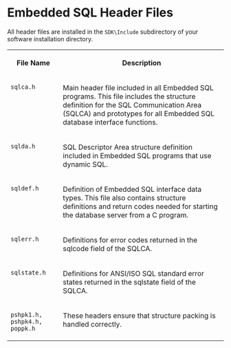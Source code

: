 <!-- loio3bd3dda56c5f10148997deb09068a4ad -->

# Embedded SQL Header Files

All header files are installed in the `SDK\Include` subdirectory of your software installation directory.




<table>
<tr>
<th valign="top">

File Name



</th>
<th valign="top">

Description



</th>
</tr>
<tr>
<td valign="top">

 `sqlca.h` 



</td>
<td valign="top">

Main header file included in all Embedded SQL programs. This file includes the structure definition for the SQL Communication Area \(SQLCA\) and prototypes for all Embedded SQL database interface functions.



</td>
</tr>
<tr>
<td valign="top">

 `sqlda.h` 



</td>
<td valign="top">

SQL Descriptor Area structure definition included in Embedded SQL programs that use dynamic SQL.



</td>
</tr>
<tr>
<td valign="top">

 `sqldef.h` 



</td>
<td valign="top">

Definition of Embedded SQL interface data types. This file also contains structure definitions and return codes needed for starting the database server from a C program.



</td>
</tr>
<tr>
<td valign="top">

 `sqlerr.h` 



</td>
<td valign="top">

Definitions for error codes returned in the sqlcode field of the SQLCA.



</td>
</tr>
<tr>
<td valign="top">

 `sqlstate.h` 



</td>
<td valign="top">

Definitions for ANSI/ISO SQL standard error states returned in the sqlstate field of the SQLCA.



</td>
</tr>
<tr>
<td valign="top">

 `pshpk1.h, pshpk4.h, poppk.h` 



</td>
<td valign="top">

These headers ensure that structure packing is handled correctly.



</td>
</tr>
</table>

